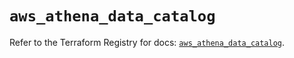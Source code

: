 # `aws_athena_data_catalog`

Refer to the Terraform Registry for docs: [`aws_athena_data_catalog`](https://registry.terraform.io/providers/hashicorp/aws/6.17.0/docs/resources/athena_data_catalog).

